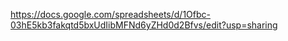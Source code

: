 https://docs.google.com/spreadsheets/d/1Ofbc-03hE5kb3fakqtd5bxUdIibMFNd6yZHd0d2Bfvs/edit?usp=sharing